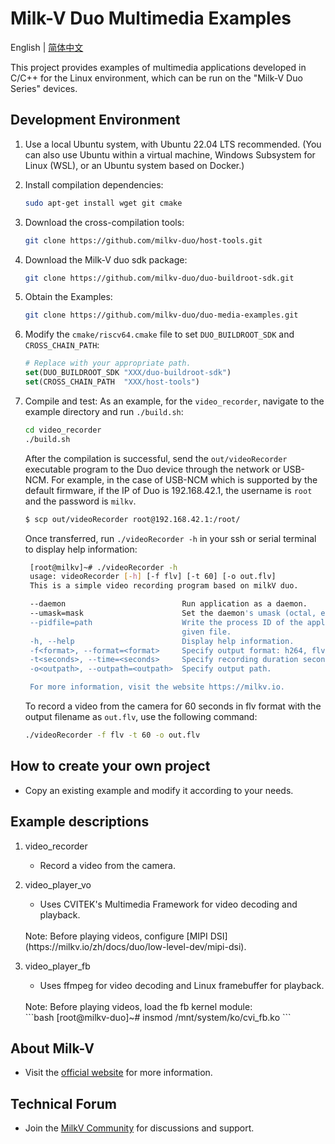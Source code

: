 # Milk-V Duo Multimedia Examples
English | [简体中文](./README-zh.md)

This project provides examples of multimedia applications developed in C/C++ for the Linux environment, which can be run on the "Milk-V Duo Series" devices.

## Development Environment

1. Use a local Ubuntu system, with Ubuntu 22.04 LTS recommended.
   (You can also use Ubuntu within a virtual machine, Windows Subsystem for Linux (WSL), or an Ubuntu system based on Docker.)

2. Install compilation dependencies:
   ```bash
   sudo apt-get install wget git cmake
   ```

3. Download the cross-compilation tools:
   ```bash
   git clone https://github.com/milkv-duo/host-tools.git
   ```

4. Download the Milk-V duo sdk package:
   ```bash
   git clone https://github.com/milkv-duo/duo-buildroot-sdk.git
   ```

5. Obtain the Examples:
   ```bash
   git clone https://github.com/milkv-duo/duo-media-examples.git
   ```

6. Modify the `cmake/riscv64.cmake` file to set `DUO_BUILDROOT_SDK` and `CROSS_CHAIN_PATH`:
   ```cmake
   # Replace with your appropriate path.
   set(DUO_BUILDROOT_SDK "XXX/duo-buildroot-sdk")
   set(CROSS_CHAIN_PATH  "XXX/host-tools")
   ```

7. Compile and test:
   As an example, for the `video_recorder`, navigate to the example directory and run `./build.sh`:
   ```bash
   cd video_recorder
   ./build.sh
   ``` 
   After the compilation is successful, send the `out/videoRecorder` executable program to the Duo device through the network or USB-NCM. For example, in the case of USB-NCM which is supported by the default firmware, if the IP of Duo is 192.168.42.1, the username is `root` and the password is `milkv`.
   ```bash
   $ scp out/videoRecorder root@192.168.42.1:/root/
   ``` 
   Once transferred, run `./videoRecorder -h` in your ssh or serial terminal to display help information:
   ```bash
    [root@milkv]~# ./videoRecorder -h
    usage: videoRecorder [-h] [-f flv] [-t 60] [-o out.flv]
    This is a simple video recording program based on milkV duo.

    --daemon                          Run application as a daemon.
    --umask=mask                      Set the daemon's umask (octal, e.g. 027).
    --pidfile=path                    Write the process ID of the application to 
                                      given file.
    -h, --help                        Display help information.
    -f<format>, --format=<format>     Specify output format: h264, flv.
    -t<seconds>, --time=<seconds>     Specify recording duration seconds.
    -o<outpath>, --outpath=<outpath>  Specify output path.

    For more information, visit the website https://milkv.io.
   ```
   To record a video from the camera for 60 seconds in flv format with the output filename as `out.flv`, use the following command:
   ```bash
   ./videoRecorder -f flv -t 60 -o out.flv
   ``` 
   
## How to create your own project
   - Copy an existing example and modify it according to your needs. 
   
## Example descriptions 

1. video_recorder 
   - Record a video from the camera. 

2. video_player_vo 
   - Uses CVITEK's Multimedia Framework for video decoding and playback. 
   <br>
   Note: Before playing videos, configure [MIPI DSI](https://milkv.io/zh/docs/duo/low-level-dev/mipi-dsi). 

3. video_player_fb 
   - Uses ffmpeg for video decoding and Linux framebuffer for playback. 
   <br>
   Note: Before playing videos, load the fb kernel module: 
   <br>
   ```bash 
    [root@milkv-duo]~# insmod /mnt/system/ko/cvi_fb.ko 
   ``` 
   
## About Milk-V 
   - Visit the [official website](https://milkv.io/) for more information. 
   
## Technical Forum 
   - Join the [MilkV Community](https://community.milkv.io/) for discussions and support.
